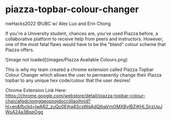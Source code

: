 # piazza-topbar-colour-changer

nwHacks2022 @UBC w/ Alex Luo and Erin Chong

If you're a University student, chances are, you've used Piazza before, a collaborative platform to receive help from peers and instructors. However, one of the most fatal flaws would have to be the "bland" colour scheme that Piazza offers.

![image not loaded](images/Piazza Available Colours.png)

This is why my team created a chrome extension called Piazza Topbar Colour Changer which allows the user to permanently change their Piazza topbar to any unique hex code/colour that the user desires!

Chrome Extension Link Here: https://chrome.google.com/webstore/detail/piazza-topbar-colour-chan/afgdciiomggeopnojdocciillaoihnid?hl=en&fbclid=IwAR2_zuQo0Ejha4ScsWqAdQlbaVmOMXBylBZjKHLSirzUpJWsA24a3BppOgg


